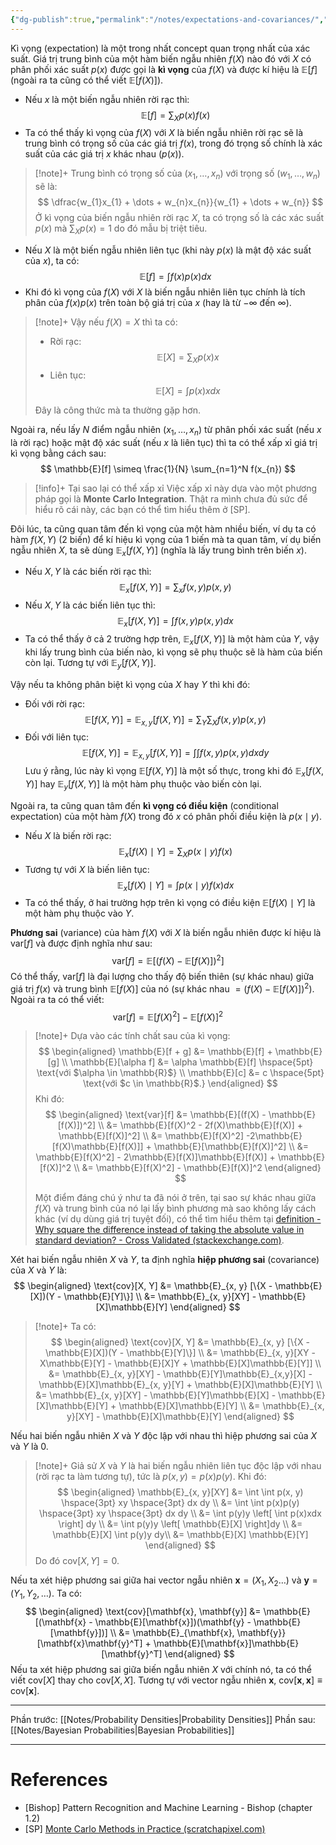 ```yaml
---
{"dg-publish":true,"permalink":"/notes/expectations-and-covariances/","noteIcon":"📝","created":"2024-08-02T10:46:38.338+07:00","updated":"2024-08-02T10:48:03.630+07:00"}
---
```



Kì vọng (expectation) là một trong nhất concept quan trọng nhất của xác suất. Giá trị trung bình của một hàm biến ngẫu nhiên $f(X)$ nào đó với $X$ có phân phối xác suất $p(x)$ được gọi là **kì vọng** của $f(X)$ và được kí hiệu là $\mathbb{E}[f]$ (ngoài ra ta cũng có thể viết $\mathbb{E}[f(X)]$).
- Nếu $x$ là một biến ngẫu nhiên rời rạc thì:
$$
\mathbb{E}[f] = \sum_{X} p(x)f(x)
$$
- Ta có thể thấy kì vọng của $f(X)$ với $X$ là biến ngẫu nhiên rời rạc sẽ là trung bình có trọng số của các giá trị $f(x)$, trong đó trọng số chính là xác suất của các giá trị $x$ khác nhau ($p(x)$).

>[!note]+
>Trung bình có trọng số của $(x_1, \dots, x_n)$ với trọng số $(w_1, \dots, w_n)$ sẽ là:
>$$
\dfrac{w_{1}x_{1} + \dots + w_{n}x_{n}}{w_{1} + \dots + w_{n}}
>$$
>Ở kì vọng của biến ngẫu nhiên rời rạc $X$, ta có trọng số là các xác suất $p(x)$ mà $\sum_{X}p(x) = 1$ do đó mẫu bị triệt tiêu.

- Nếu $X$ là một biến ngẫu nhiên liên tục (khi này $p(x)$ là mật độ xác suất của $x$), ta có:
$$
\mathbb{E}[f] = \int f(x)p(x)dx
$$
- Khi đó kì vọng của $f(X)$ với $X$ là biến ngẫu nhiên liên tục chính là tích phân của $f(x)p(x)$ trên toàn bộ giá trị của $x$ (hay là từ $-\infty$ đến $\infty$).

>[!note]+
>Vậy nếu $f(X) = X$ thì ta có:
>- Rời rạc:
>$$
>\mathbb{E}[X] = \sum_{X} p(x)x
>$$
>- Liên tục:
>$$
\mathbb{E}[X] = \int p(x)xdx
>$$
>
>Đây là công thức mà ta thường gặp hơn.

Ngoài ra, nếu lấy $N$ điểm ngẫu nhiên $(x_1, \dots, x_n)$ từ phân phối xác suất (nếu $x$ là rời rạc) hoặc mật độ xác suất (nếu $x$ là liên tục) thì ta có thể xấp xỉ giá trị kì vọng bằng cách sau:
$$
\mathbb{E}[f] \simeq \frac{1}{N} \sum_{n=1}^N f(x_{n})
$$
>[!info]+ Tại sao lại có thể xấp xỉ
>Việc xấp xỉ này dựa vào một phương pháp gọi là **Monte Carlo Integration**. Thật ra mình chưa đủ sức để hiểu rõ cái này, các bạn có thể tìm hiểu thêm ở [SP].

Đôi lúc, ta cũng quan tâm đến kì vọng của một hàm nhiều biến, ví dụ ta có hàm $f(X, Y)$ (2 biến) để kí hiệu kì vọng của 1 biến mà ta quan tâm, ví dụ biến ngẫu nhiên $X$, ta sẽ dùng $\mathbb{E}_{x}[f(X, Y)]$ (nghĩa là lấy trung bình trên biến $x$).
- Nếu $X, Y$ là các biến rời rạc thì:
$$
\mathbb{E}_{x}[f(X, Y)] = \sum_{x} f(x, y)p(x, y)
$$
- Nếu $X, Y$ là các biến liên tục thì:
$$
\mathbb{E}_{x}[f(X, Y)] = \int f(x, y)p(x, y)dx
$$
- Ta có thể thấy ở cả 2 trường hợp trên, $\mathbb{E}_{x}[f(X, Y)]$ là một hàm của $Y$, vậy khi lấy trung bình của biến nào, kì vọng sẽ phụ thuộc sẽ là hàm của biến còn lại. Tương tự với $\mathbb{E}_{y}[f(X, Y)]$.

Vậy nếu ta không phân biệt kì vọng của $X$ hay $Y$ thì khi đó:
- Đối với rời rạc:
$$
\mathbb{E}[f(X, Y)] = \mathbb{E}_{x, y}[f(X, Y)] = \sum_{Y} \sum_{X} f(x,y)p(x,y)
$$
- Đối với liên tục:
$$
\mathbb{E}[f(X, Y)] = \mathbb{E}_{x, y}[f(X, Y)] = \int \int f(x, y)p(x, y)dx dy
$$
Lưu ý rằng, lúc này kì vọng $\mathbb{E}[f(X, Y)]$ là một số thực, trong khi đó $\mathbb{E}_{x}[f(X, Y)]$ hay $\mathbb{E}_{y}[f(X, Y)]$ là một hàm phụ thuộc vào biến còn lại.

Ngoài ra, ta cũng quan tâm đến **kì vọng có điều kiện** (conditional expectation) của một hàm $f(X)$ trong đó $x$ có phân phối điều kiện là $p(x \mid y)$.
- Nếu $X$ là biến rời rạc:
$$
\mathbb{E}_{x}[f(X) \mid Y] = \sum_{X} p(x \mid y)f(x)
$$
- Tương tự với $X$ là biến liên tục:
$$
\mathbb{E}_{x}[f(X) \mid Y] = \int p(x \mid y) f(x) dx
$$
- Ta có thể thấy, ở hai trường hợp trên kì vọng có điều kiện $\mathbb{E}[f(X) \mid Y]$ là một hàm phụ thuộc vào $Y$.

**Phương sai** (variance) của hàm $f(X)$ với $X$ là biến ngẫu nhiên được kí hiệu là $\text{var}[f]$ và được định nghĩa như sau:
$$
\text{var}[f] = \mathbb{E}[(f(X) - \mathbb{E}[f(X)])^2]
$$
Có thể thấy, $\text{var}[f]$ là đại lượng cho thấy độ biến thiên (sự khác nhau) giữa giá trị $f(x)$ và trung bình $\mathbb{E}[f(X)]$ của nó (sự khác nhau $= (f(X) - \mathbb{E}[f(X)])^2$). Ngoài ra ta có thể viết:
$$
\text{var}[f] = \mathbb{E}[f(X)^2] - \mathbb{E}[f(X)]^2
$$

>[!note]+
>Dựa vào các tính chất sau của kì vọng:
>$$
\begin{aligned}
\mathbb{E}[f + g] &= \mathbb{E}[f] + \mathbb{E}[g] \\
\mathbb{E}[\alpha f] &= \alpha \mathbb{E}[f] \hspace{5pt} \text{với $\alpha \in \mathbb{R}$} \\
\mathbb{E}[c] &= c \hspace{5pt} \text{với $c \in \mathbb{R}$.}
\end{aligned}
>$$
>Khi đó:
>$$
\begin{aligned}
\text{var}[f] &= \mathbb{E}[(f(X) - \mathbb{E}[f(X)])^2] \\
&= \mathbb{E}[f(X)^2 - 2f(X)\mathbb{E}[f(X)] + \mathbb{E}[f(X)]^2] \\
&= \mathbb{E}[f(X)^2] -2\mathbb{E}[f(X)\mathbb{E}[f(X)]] + \mathbb{E}[\mathbb{E}[f(X)]^2] \\
&= \mathbb{E}[f(X)^2] - 2\mathbb{E}[f(X)]\mathbb{E}[f(X)] + \mathbb{E}[f(X)]^2 \\
&= \mathbb{E}[f(X)^2] - \mathbb{E}[f(X)]^2
\end{aligned}
>$$
>
>Một điểm đáng chú ý như ta đã nói ở trên, tại sao sự khác nhau giữa $f(X)$ và trung bình của nó lại lấy bình phương mà sao không lấy cách khác (ví dụ dùng giá trị tuyệt đối), có thể tìm hiểu thêm tại [definition - Why square the difference instead of taking the absolute value in standard deviation? - Cross Validated (stackexchange.com)](https://stats.stackexchange.com/questions/118/why-square-the-difference-instead-of-taking-the-absolute-value-in-standard-devia).

Xét hai biến ngẫu nhiên $X$ và $Y$, ta định nghĩa **hiệp phương sai** (covariance) của $X$ và $Y$ là:
$$
\begin{aligned}
\text{cov}[X, Y] &= \mathbb{E}_{x, y} [\{X - \mathbb{E}[X])(Y - \mathbb{E}[Y]\}] \\
&= \mathbb{E}_{x, y}[XY] - \mathbb{E}[X]\mathbb{E}[Y]
\end{aligned}
$$
>[!note]+
>Ta có:
>$$
\begin{aligned}
\text{cov}[X, Y] &= \mathbb{E}_{x, y} [\{X - \mathbb{E}[X])(Y - \mathbb{E}[Y]\}] \\
&= \mathbb{E}_{x, y}[XY - X\mathbb{E}[Y] - \mathbb{E}[X]Y + \mathbb{E}[X]\mathbb{E}[Y]] \\
&= \mathbb{E}_{x, y}[XY] - \mathbb{E}[Y]\mathbb{E}_{x,y}[X] - \mathbb{E}[X]\mathbb{E}_{x, y}[Y] + \mathbb{E}[X]\mathbb{E}[Y] \\
&= \mathbb{E}_{x, y}[XY] - \mathbb{E}[Y]\mathbb{E}[X] - \mathbb{E}[X]\mathbb{E}[Y] + \mathbb{E}[X]\mathbb{E}[Y] \\
&= \mathbb{E}_{x, y}[XY] - \mathbb{E}[X]\mathbb{E}[Y]
\end{aligned}
>$$

Nếu hai biến ngẫu nhiên $X$ và $Y$ độc lập với nhau thì hiệp phương sai của $X$ và $Y$ là $0$.

>[!note]+
>Giả sử $X$ và $Y$ là hai biến ngẫu nhiên liên tục độc lập với nhau (rời rạc ta làm tương tự), tức là $p(x, y) = p(x)p(y)$. Khi đó:
>$$
\begin{aligned}
\mathbb{E}_{x, y}[XY] &= \int \int p(x, y) \hspace{3pt} xy \hspace{3pt}  dx dy \\
&= \int \int p(x)p(y) \hspace{3pt} xy \hspace{3pt} dx dy \\
&= \int p(y)y \left[ \int p(x)xdx \right] dy \\
&= \int p(y)y \left[ \mathbb{E}[X] \right]dy \\
&= \mathbb{E}[X] \int p(y)y dy\\
&= \mathbb{E}[X] \mathbb{E}[Y]
\end{aligned}
>$$
>Do đó $\text{cov}[X, Y] = 0$.

Nếu ta xét hiệp phương sai giữa hai vector ngẫu nhiên $\mathbf{x} = (X_1, X_{2} \dots)$ và $\mathbf{y} = (Y_{1}, Y_{2}, \dots)$. Ta có:
$$
\begin{aligned}
\text{cov}[\mathbf{x}, \mathbf{y}] &= \mathbb{E}[(\mathbf{x} - \mathbb{E}[\mathbf{x}])(\mathbf{y} - \mathbb{E}[\mathbf{y}])] \\
&= \mathbb{E}_{\mathbf{x}, \mathbf{y}}[\mathbf{x}\mathbf{y}^T] + \mathbb{E}[\mathbf{x}]\mathbb{E}[\mathbf{y}^T]
\end{aligned}
$$
Nếu ta xét hiệp phương sai giữa biến ngẫu nhiên $X$ với chính nó, ta có thể viết $\text{cov}[X]$ thay cho $\text{cov}[X, X]$. Tương tự với vector ngẫu nhiên $\mathbf{x}$, $\text{cov}[\mathbf{x}, \mathbf{x}] \equiv \text{cov}[\mathbf{x}]$.

---

Phần trước: [[Notes/Probability Densities\|Probability Densities]]
Phần sau: [[Notes/Bayesian Probabilities\|Bayesian Probabilities]]

---
# References

- [Bishop] Pattern Recognition and Machine Learning - Bishop (chapter 1.2)
- [SP]  [Monte Carlo Methods in Practice (scratchapixel.com)](https://www.scratchapixel.com/lessons/mathematics-physics-for-computer-graphics/monte-carlo-methods-in-practice/monte-carlo-integration.html)